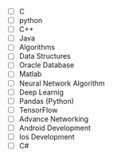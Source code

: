 - [ ] C
- [ ] python
- [ ] C++
- [ ] Java
- [ ] Algorithms
- [ ] Data Structures
- [ ] Oracle Database
- [ ] Matlab
- [ ] Neural Network Algorithm
- [ ] Deep Learnig
- [ ] Pandas (Python)
- [ ] TensorFlow
- [ ] Advance Networking
- [ ] Android Development
- [ ] Ios Development
- [ ] C#

